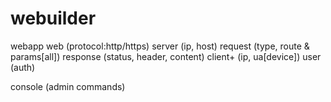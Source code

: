# webuilder

webapp
  web (protocol:http/https)
    server (ip, host)
      request (type, route & params[all])
      response (status, header, content)
    client+ (ip, ua[device])
      user (auth)
      
  console (admin commands)
    